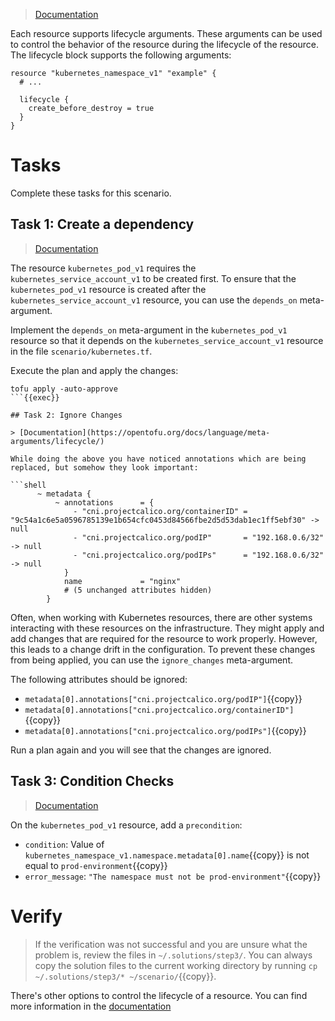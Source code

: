 > [Documentation](https://opentofu.org/docs/language/meta-arguments/lifecycle/)

Each resource supports lifecycle arguments. These arguments can be used to control the behavior of the resource during
the lifecycle of the resource. The lifecycle block supports the following arguments:

```hcl
resource "kubernetes_namespace_v1" "example" {
  # ...

  lifecycle {
    create_before_destroy = true
  }
}
```

# Tasks

Complete these tasks for this scenario. 

## Task 1: Create a dependency

> [Documentation](https://opentofu.org/docs/language/meta-arguments/depends_on/)

The resource `kubernetes_pod_v1` requires the `kubernetes_service_account_v1` to be created first. To ensure that
the `kubernetes_pod_v1` resource is created after the `kubernetes_service_account_v1` resource, you can use 
the `depends_on` meta-argument.

Implement the `depends_on` meta-argument in the `kubernetes_pod_v1` resource so that it depends on 
the `kubernetes_service_account_v1` resource in the file `scenario/kubernetes.tf`.

Execute the plan and apply the changes:

```shell
tofu apply -auto-approve
```{{exec}}

## Task 2: Ignore Changes

> [Documentation](https://opentofu.org/docs/language/meta-arguments/lifecycle/)

While doing the above you have noticed annotations which are being replaced, but somehow they look important:

```shell
      ~ metadata {
          ~ annotations      = {
              - "cni.projectcalico.org/containerID" = "9c54a1c6e5a0596785139e1b654cfc0453d84566fbe2d5d53dab1ec1ff5ebf30" -> null
              - "cni.projectcalico.org/podIP"       = "192.168.0.6/32" -> null
              - "cni.projectcalico.org/podIPs"      = "192.168.0.6/32" -> null
            }
            name             = "nginx"
            # (5 unchanged attributes hidden)
        }
```

Often, when working with Kubernetes resources, there are other systems interacting with these resources on the
infrastructure. They might apply and add changes that are required for the resource to work properly. However, this
leads to a change drift in the configuration. To prevent these changes from being applied, you can use
the `ignore_changes` meta-argument.

The following attributes should be ignored:

* `metadata[0].annotations["cni.projectcalico.org/podIP"]`{{copy}}
* `metadata[0].annotations["cni.projectcalico.org/containerID"]`{{copy}}
* `metadata[0].annotations["cni.projectcalico.org/podIPs"]`{{copy}}

Run a plan again and you will see that the changes are ignored.

## Task 3: Condition Checks

> [Documentation](https://opentofu.org/docs/language/expressions/custom-conditions/#preconditions-and-postconditions)

On the `kubernetes_pod_v1` resource, add a `precondition`:

* `condition`: Value of `kubernetes_namespace_v1.namespace.metadata[0].name`{{copy}} is not equal to `prod-environment`{{copy}}
* `error_message`: `"The namespace must not be prod-environment"`{{copy}}

# Verify

> If the verification was not successful and you are unsure what the problem is, review the files
> in `~/.solutions/step3/`. You can always copy the solution files to the current working directory by
> running `cp ~/.solutions/step3/* ~/scenario/`{{copy}}.

There's other options to control the lifecycle of a resource. You can find more information in 
the [documentation](https://opentofu.org/docs/language/meta-arguments/lifecycle/)
